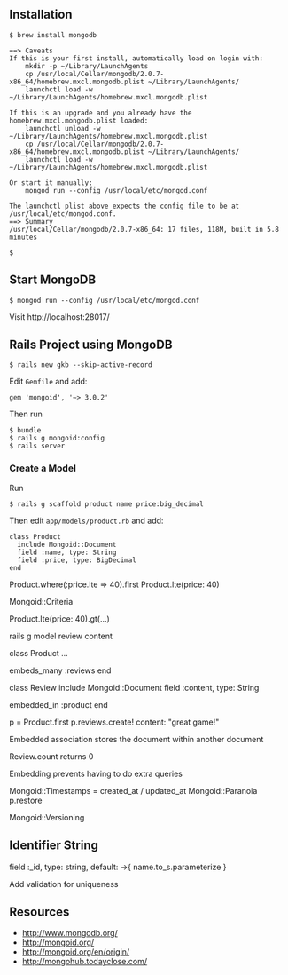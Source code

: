## Installation

	$ brew install mongodb

	==> Caveats
	If this is your first install, automatically load on login with:
	    mkdir -p ~/Library/LaunchAgents
	    cp /usr/local/Cellar/mongodb/2.0.7-x86_64/homebrew.mxcl.mongodb.plist ~/Library/LaunchAgents/
	    launchctl load -w ~/Library/LaunchAgents/homebrew.mxcl.mongodb.plist

	If this is an upgrade and you already have the homebrew.mxcl.mongodb.plist loaded:
	    launchctl unload -w ~/Library/LaunchAgents/homebrew.mxcl.mongodb.plist
	    cp /usr/local/Cellar/mongodb/2.0.7-x86_64/homebrew.mxcl.mongodb.plist ~/Library/LaunchAgents/
	    launchctl load -w ~/Library/LaunchAgents/homebrew.mxcl.mongodb.plist

	Or start it manually:
	    mongod run --config /usr/local/etc/mongod.conf

	The launchctl plist above expects the config file to be at /usr/local/etc/mongod.conf.
	==> Summary
	/usr/local/Cellar/mongodb/2.0.7-x86_64: 17 files, 118M, built in 5.8 minutes

	$ 

## Start MongoDB

	$ mongod run --config /usr/local/etc/mongod.conf

Visit http://localhost:28017/

## Rails Project using MongoDB

	$ rails new gkb --skip-active-record

Edit `Gemfile` and add:

	gem 'mongoid', '~> 3.0.2'

Then run

	$ bundle
	$ rails g mongoid:config
	$ rails server
	
### Create a Model

Run

	$ rails g scaffold product name price:big_decimal

Then edit `app/models/product.rb` and add:

	class Product
	  include Mongoid::Document
	  field :name, type: String
	  field :price, type: BigDecimal
	end

Product.where(:price.lte => 40).first
Product.lte(price: 40)

Mongoid::Criteria

Product.lte(price: 40).gt(...)

rails g model review content

class Product
  ...

  embeds_many :reviews
end

class Review
  include Mongoid::Document
  field :content, type: String

  embedded_in :product
end

p = Product.first
p.reviews.create! content: "great game!"

Embedded association stores the document within another document

Review.count returns 0

Embedding prevents having to do extra queries


Mongoid::Timestamps = created_at / updated_at
Mongoid::Paranoia
	p.restore

Mongoid::Versioning

## Identifier String

  field :_id, type: string, default: ->{ name.to_s.parameterize }

Add validation for uniqueness

## Resources

- http://www.mongodb.org/
- http://mongoid.org/
- http://mongoid.org/en/origin/
- http://mongohub.todayclose.com/

